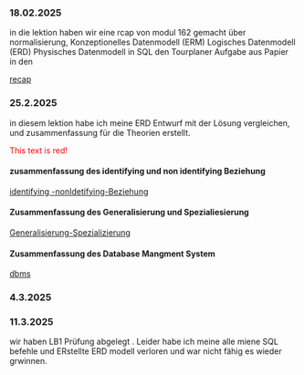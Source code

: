 ### 18.02.2025
in die lektion haben wir eine rcap von modul 162 gemacht über normalisierung, Konzeptionelles Datenmodell (ERM)
Logisches Datenmodell (ERD)
Physisches Datenmodell in SQL 
den Tourplaner Aufgabe aus Papier in den

[recap](recap.md)  
### 25.2.2025

in  diesem lektion habe ich meine ERD Entwurf mit der Lösung vergleichen, 
und zusammenfassung  für die Theorien erstellt.

<font color="red">This text is red!</font>
#### zusammenfassung des identifying und non identifying Beziehung 

[identifying -nonIdetifying-Beziehung]((non)identifying-Relation.md)
#### Zusammenfassung des Generalisierung und Spezialiesierung

[Generalisierung-Spezializierung](Genralisierug&spezialisierung.md)

#### Zusammenfassung des Database Mangment System 

[dbms](DBMS.md)



### 4.3.2025

### 11.3.2025
wir haben LB1 Prüfung abgelegt . Leider habe ich meine alle miene SQL befehle und ERstellte ERD modell verloren und war nicht fähig es wieder grwinnen.

